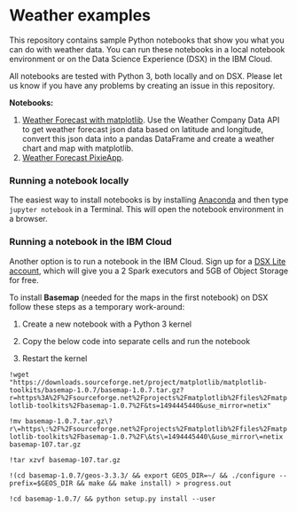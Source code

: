 # Weather examples

This repository contains sample Python notebooks that show you what you can do with weather data. You can run these notebooks in a local notebook environment or on the Data Science Experience (DSX) in the IBM Cloud.

All notebooks are tested with Python 3, both locally and on DSX. Please let us know if you have any problems by creating an issue in this repository.  

**Notebooks:**

1. [Weather Forecast with matplotlib](https://github.com/MargrietGroenendijk/weather-demos/blob/master/Weather%20Forecast%20with%20Matplotlib.ipynb). Use the Weather Company Data API to get weather forecast json data based on latitude and longitude, convert this json data into a pandas DataFrame and create a weather chart and map with matplotlib.
2. [Weather Forecast PixieApp]().


### Running a notebook locally

The easiest way to install notebooks is by installing [Anaconda](https://www.anaconda.com/download/) and then type `jupyter notebook` in a Terminal. This will open the notebook environment in a browser. 

### Running a notebook in the IBM Cloud

Another option is to run a notebook in the IBM Cloud. Sign up for a [DSX Lite account](https://datascience.ibm.com/), which will give you a 2 Spark executors and 5GB of Object Storage for free. 

To install **Basemap** (needed for the maps in the first notebook) on DSX follow these steps as a temporary work-around:

1. Create a new notebook with a Python 3 kernel

2. Copy the below code into separate cells and run the notebook

3. Restart the kernel

```!wget "https://downloads.sourceforge.net/project/matplotlib/matplotlib-toolkits/basemap-1.0.7/basemap-1.0.7.tar.gz?r=https%3A%2F%2Fsourceforge.net%2Fprojects%2Fmatplotlib%2Ffiles%2Fmatplotlib-toolkits%2Fbasemap-1.0.7%2F&ts=1494445440&use_mirror=netix"```

```!mv basemap-1.0.7.tar.gz\?r\=https\:%2F%2Fsourceforge.net%2Fprojects%2Fmatplotlib%2Ffiles%2Fmatplotlib-toolkits%2Fbasemap-1.0.7%2F\&ts\=1494445440\&use_mirror\=netix basemap-107.tar.gz```

```!tar xzvf basemap-107.tar.gz```

```!(cd basemap-1.0.7/geos-3.3.3/ && export GEOS_DIR=~/ && ./configure --prefix=$GEOS_DIR && make && make install) > progress.out```

```!cd basemap-1.0.7/ && python setup.py install --user```


